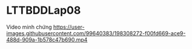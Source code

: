 # LTTBDDLap08
Video minh chứng
https://user-images.githubusercontent.com/99640383/198308272-f00fd669-ace9-488d-909a-1b578c47b690.mp4
